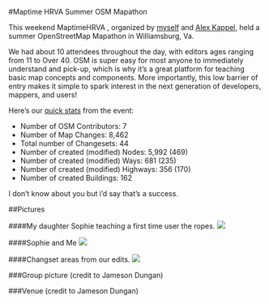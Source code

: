 #Maptime HRVA Summer OSM Mapathon  

This weekend MaptimeHRVA , organized by [myself](https://twitter.com/jonahadkins) and [Alex Kappel](https://twitter.com/alex_kappel), held a summer OpenStreetMap Mapathon in Williamsburg, Va.   

We had about 10 attendees throughout the day, with editors ages ranging from 11 to Over 40. OSM is super easy for most anyone to immediately understand and pick-up, which is why it’s a great platform for teaching basic map concepts and components. More importantly, this low barrier of entry makes it simple to spark interest in the next generation of developers, mappers, and users! 

Here’s our [quick stats](http://resultmaps.neis-one.org/) from the event:
* Number of OSM Contributors: 7
* Number of Map Changes: 8,462
* Total number of Changesets: 44 
* Number of created (modified) Nodes: 5,992 (469)
* Number of created (modified) Ways: 681 (235)
* Number of created (modified) Highways: 356 (170)
* Number of created Buildings: 162 

I don’t know about you but i’d say that’s a success.

##Pictures

####My daughter Sophie teaching a first time user the ropes.
![](https://raw.githubusercontent.com/maptime/hrva/master/pics/kid1.jpg)

####Sophie and Me
![](https://raw.githubusercontent.com/maptime/hrva/master/pics/kid2.jpg)

####Changset areas from our edits.
![](https://raw.githubusercontent.com/maptime/hrva/master/pics/osm1.JPG)

###Group picture (credit to Jameson Dungan)
![]()

###Venue (credit to Jameson Dungan)
![]()
